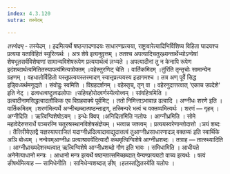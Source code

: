 ```yaml
---
index: 4.3.120
sutra: तस्येदम्

---
```

_तस्येदम्_ - तस्येदम् । इदमित्यर्थे षष्ठन्तादणादयः साधारणप्रत्यया, राष्ट्रावारेत्यादिभिर्विशिष्य विहिता घादयश्च प्रत्यया यताविहितं स्युरित्यर्थः । अत्र शेषे इत्यनुवृत्तम् । ततश्च अपत्यादिचतुरथ्र्यन्तार्थेभ्योऽन्येषां शेषभूतसर्वविशेषाणां सामान्यविशेषरूपेण प्रत्ययार्थत्वं लभ्यते । अपत्यादीनां तु न केनापि रूपेण इदंशब्दार्थत्वमितितस्यापत्य॑मित्यत्रोक्तम् ।वहेस्तुरणिट् चेति । वार्तिकमिदम् ।तु॑रिति तृन्तृचोः सामान्येन ग्रहणम् । वहधातोर्विहितो यस्तृप्रत्ययस्तस्मादण् स्यात्तृप्रत्ययस्य इडागमश्च । तत्र अण् पूर्वे सिद्ध इड्विध्यर्थमनूद्यते । संवोढुः स्वमिति । विग्रहदर्शनम् । वहेस्तृच्, तृन् वा । वहेरनुदात्तत्वात् 'एकाच उपदेशे' इति नेट् । ढत्वधत्वष्टुत्वढलोपाः ।सहिवहोरोदवर्णस्ये॑त्योत्त्वम् । सांवहित्रमिति । ढत्वादीनामसिद्धत्वादलौकिक एव विग्रहवाक्ये पूर्वमिट् । ततो निमित्ताऽभावान्न ढत्वादि । अग्नीधः शरणे इति । वार्तिकमिदम् ।शरण॑मित्यर्थे अग्नीच्छब्दात्षष्ठन्ताद्रण्, तस्मिन्परे भत्वं च वक्तव्यमित्यर्थः । शरणं — गृहम् । अग्नीदिति । ऋत्विग्विशेषोऽयम् । इन्धेः क्विप् ।अनिदिता॑मिति नलोपः । आग्नीध्रमिति । सोमे महावेदेरुत्तरार्धे पञ्चरत्नि चतुरश्रस्थानविशेषसंज्ञेयम् । भत्वान्न जश्त्वम् । प्रत्ययस्वरेणान्तोदात्तो ।ञयं शब्दः । तैत्तिरीयेएतद्वै यज्ञस्यापराजितं यदाग्नीध्र॑दित्यादावाद्युदात्तत्वं तुआग्नीध्रसाधारणादञ् वक्तव्यः॑ इति स्वार्थिके अञि बोध्यम् । नन्वेवम्आग्नीध्रः प्रत्याश्रावये॑दित्यादौ कथमृत्विग्विशेषे आग्नीध्रशब्दः । तत्राह — तात्स्थ्यादिति । आग्नीध्राख्यदेशस्थत्वात् ऋत्विग्विशेषे आग्नीध्रशब्दो गौण इति भावः । समिधामिति । आधीयते अनेनेत्याधानो मन्त्रः । आधानो मन्त्र इत्यर्थे षष्ठन्तात्समिच्छब्दात् षेन्यण्प्रत्ययटो वाच्य इत्यर्थः । षत्वं ङीषर्थमित्याह — सामिधेनीति । सामिधेन्यशब्दात् ङीष् ।हलस्तद्धितस्ये॑ति यलोपः ।